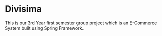 # Divisima

This is our 3rd Year first semester group project which is an E-Commerce System built using Spring Framework..